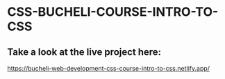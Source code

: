 # CSS-BUCHELI-COURSE-INTRO-TO-CSS

## Take a look at the live project here:
https://bucheli-web-development-css-course-intro-to-css.netlify.app/
